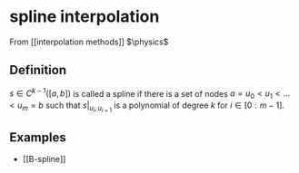 # spline interpolation
From [[interpolation methods]]
$\physics$
## Definition
$s \in C^{k-1}([a, b])$ is called a spline if there is a set of nodes $a = u_{0} < u_{1} < \dots < u_{m} = b$ such that $s|_{u_{i}, u_{i+1}}$ is a polynomial of degree $k$ for $i \in [0:m-1]$.

## Examples
- [[B-spline]]